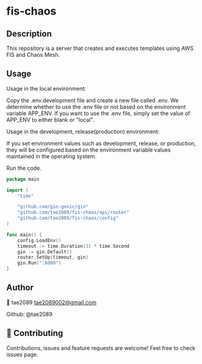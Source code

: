 # fis-chaos

## Description

This repository is a server that creates and executes templates using AWS FIS and Chaos Mesh.

## Usage

Usage in the local environment:

Copy the .env.development file and create a new file called .env.
We determine whether to use the .env file or not based on the environment variable APP_ENV. If you want to use the .env file, simply set the value of APP_ENV to either blank or "local".

Usage in the development, release(production) environment:

If you set environment values such as development, release, or production, they will be configured based on the environment variable values maintained in the operating system.

Run the code.

```go
package main

import (
	"time"

	"github.com/gin-gonic/gin"
	"github.com/tae2089/fis-chaos/api/router"
	"github.com/tae2089/fis-chaos/config"
)

func main() {
	config.LoadEnv()
	timeout := time.Duration(3) * time.Second
	gin := gin.Default()
	router.SetUp(timeout, gin)
	gin.Run(":8080")
}


```

## Author

👤 tae2089 tae2089002@gmail.com

Github: @tae2089

## 🤝 Contributing

Contributions, issues and feature requests are welcome!
Feel free to check issues page.
